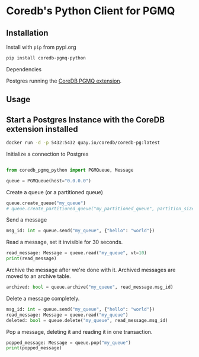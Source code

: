 # Coredb's Python Client for PGMQ

## Installation

Install with `pip` from pypi.org

```bash
pip install coredb-pgmq-python
```

Dependencies

Postgres running the [CoreDB PGMQ extension](https://github.com/CoreDB-io/coredb/tree/main/extensions/pgmq).

## Usage

## Start a Postgres Instance with the CoreDB extension installed

```bash
docker run -d -p 5432:5432 quay.io/coredb/coredb-pg:latest
```

Initialize a connection to Postgres

```python

from coredb_pgmq_python import PGMQueue, Message

queue = PGMQueue(host="0.0.0.0")
```

Create a queue (or a partitioned queue)

```python
queue.create_queue("my_queue")
# queue.create_partitioned_queue("my_partitioned_queue", partition_size=10000)
```


Send a message

```python
msg_id: int = queue.send("my_queue", {"hello": "world"})
```

Read a message, set it invisible for 30 seconds.

```python
read_message: Message = queue.read("my_queue", vt=10)
print(read_message)
```

Archive the message after we're done with it. Archived messages are moved to an archive table.

```python
archived: bool = queue.archive("my_queue", read_message.msg_id)
```

Delete a message completely.

```python
msg_id: int = queue.send("my_queue", {"hello": "world"})
read_message: Message = queue.read("my_queue")
deleted: bool = queue.delete("my_queue", read_message.msg_id)
```

Pop a message, deleting it and reading it in one transaction.

```python
popped_message: Message = queue.pop("my_queue")
print(popped_message)
```
